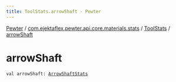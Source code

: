 ```yaml
---
title: ToolStats.arrowShaft - Pewter
---
```


[Pewter](../../index.html) / [com.ejektaflex.pewter.api.core.materials.stats](../index.html) / [ToolStats](index.html) / [arrowShaft](./arrow-shaft.html)

# arrowShaft

`val arrowShaft: `[`ArrowShaftStats`](-arrow-shaft-stats/index.html)